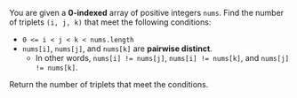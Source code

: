 You are given a **0-indexed** array of positive integers `nums`. Find the number of triplets `(i, j, k)` that meet the following conditions:

- `0 <= i < j < k < nums.length`
- `nums[i]`, `nums[j]`, and `nums[k]` are **pairwise distinct**.
  + In other words, `nums[i] != nums[j]`, `nums[i] != nums[k]`, and `nums[j] != nums[k]`.

Return the number of triplets that meet the conditions.